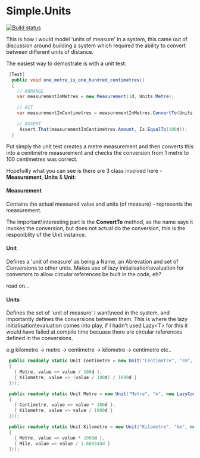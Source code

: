 # Simple.Units

[![Build status](https://ci.appveyor.com/api/projects/status/db6cyf2xksk6sc4o/branch/master?svg=true)](https://ci.appveyor.com/project/oriches/simple-units/branch/master)

This is how I would model 'units of measure' in a system, this came out of discussion around building a system which required the ability to convert between different units of distance.

The easiest way to demostrate is with a unit test:
```C#
 [Test]
  public void one_metre_is_one_hundred_centimetres()
  {
    // ARRANGE
    var measurementInMetres = new Measurement(1d, Units.Metre);

    // ACT
    var measurementInCentimetres = measurementInMetres.ConvertTo(Units.Centimetre);

    // ASSERT
     Assert.That(measurementInCentimetres.Amount, Is.EqualTo(100d));
  }
```

Put simply the unit test creates a metre measurement and then converts this into a cenitmetre measurement and checks the conversion from 1 metre to 100 centimetres was correct.

Hopefuilly what you can see is there are 3 class involved here - **Measurement**, **Units** & **Unit**:

#### Measurement
Contains the actual measured value and units (of measure) - represents the measurement. 

The important\interesting part is the **ConvertTo** method, as the name says it invokes the conversion, but does not actual do the conversion, this is the responiblity of the Unit instance.

#### Unit
Defines a 'unit of measure' as being a Name, an Abrevation and set of Conversions to other units. Makes use of lazy initialisation\evaluation for converters to allow circular references be built in the code, eh?

read on...

#### Units
Defines the set of 'unit of measure' I want\need in the system, and importantly defines the conversions between them. This is where the lazy initialisation\evaluation comes into play, if I hadn't used Lazy&lt;T&gt; for this it would have failed at compile time becuase there are circular references defined in the conversions.

e.g kilometre -> metre -> centimetre -> kilometre -> centimetre etc..
```C#
 public readonly static Unit Centimetre = new Unit("Centimetre", "cm", new LazyConversions(() => new Dictionary<Unit, Func<double, double>>
 {
   { Metre, value => value / 100d },
   { Kilometre, value => (value / 100d) / 1000d }
 }));

 public readonly static Unit Metre = new Unit("Metre", "m", new LazyConversions(() => new Dictionary<Unit, Func<double, double>>
 {
   { Centimetre, value => value * 100d },
   { Kilometre, value => value / 1000d }
 }));

 public readonly static Unit Kilometre = new Unit("Kilometre", "km", new LazyConversions(() => new Dictionary<Unit, Func<double, double>>
 {
   { Metre, value => value * 1000d },
   { Mile, value => value / 1.609344d }
 }));
```






